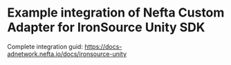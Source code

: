 # Example integration of Nefta Custom Adapter for IronSource Unity SDK

Complete integration guid: https://docs-adnetwork.nefta.io/docs/ironsource-unity
